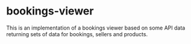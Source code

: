 # bookings-viewer
This is an implementation of a bookings viewer based on some API data returning sets of data for bookings, sellers and products.
